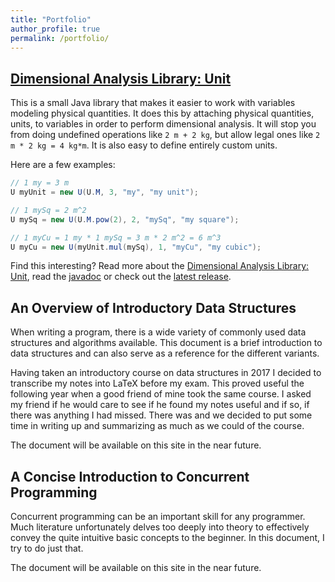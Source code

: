 ```yaml
---
title: "Portfolio"
author_profile: true
permalink: /portfolio/
---
```


## [Dimensional Analysis Library: Unit](unit/)
This is a small Java library that makes it easier to work with variables modeling physical quantities. It does this by attaching physical quantities, units, to variables in order to perform dimensional analysis. It will stop you from doing undefined operations like `2 m + 2 kg`, but allow legal ones like `2 m * 2 kg = 4 kg*m`. It is also easy to define entirely custom units.

Here are a few examples:
```java
// 1 my = 3 m
U myUnit = new U(U.M, 3, "my", "my unit");

// 1 mySq = 2 m^2
U mySq = new U(U.M.pow(2), 2, "mySq", "my square");

// 1 myCu = 1 my * 1 mySq = 3 m * 2 m^2 = 6 m^3
U myCu = new U(myUnit.mul(mySq), 1, "myCu", "my cubic");
```

Find this interesting? Read more about the [Dimensional Analysis Library: Unit](https://ecen.github.io/portfolio/unit/), read the [javadoc](https://ecen.github.io/unit/) or check out the [latest release](https://github.com/ecen/unit/).

## An Overview of Introductory Data Structures
When writing a program, there is a wide variety of commonly used data structures and algorithms available. This document is a brief introduction to data structures and can also serve as a reference for the different variants.

Having taken an introductory course on data structures in 2017 I decided to transcribe my notes into LaTeX before my exam. This proved useful the following year when a good friend of mine took the same course. I asked my friend if he would care to see if he found my notes useful and if so, if there was anything I had missed. There was and we decided to put some time in writing up and summarizing as much as we could of the course.

The document will be available on this site in the near future.

## A Concise Introduction to Concurrent Programming
Concurrent programming can be an important skill for any programmer. Much literature unfortunately delves too deeply into theory to effectively convey the quite intuitive basic concepts to the beginner. In this document, I try to do just that.

The document will be available on this site in the near future.